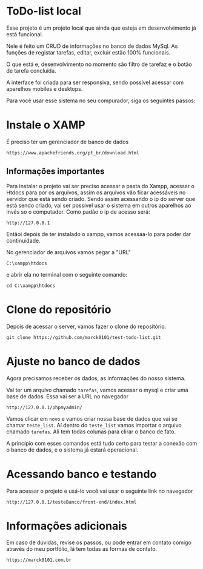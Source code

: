 # ToDo-list local

Esse projeto é um projeto local que ainda que esteja em desenvolvimento já está funcional.

Nele é feito um CRUD de informações no banco de dados MySql. As funções de registar tarefas, editar, excluir estão 100% funcionais.

O que está e, desenvolvimento no momento são filtro de tarefaz e o botão de tarefa concluída.

A interface foi criada para ser responsiva, sendo possível acessar com aparelhos mobiles e desktops.

Para você usar esse sistema no seu compurador, siga os seguintes passos:

# Instale o XAMP

É preciso ter um gerenciador de banco de dados

```
https://www.apachefriends.org/pt_br/download.html
```

## Informações importantes

Para instalar o projeto vai ser preciso acessar a pasta do Xampp, acessar o Htdocs para por os arquivos, assim os arquivos vão ficar acessáveis no servidor que está sendo criado.
Sendo assim acessando o ip do server que está sendo criado, vai ser possível usar o sistema em outros aparelhos ao invés so o computador.
Como padão o ip de acesso será:

```
http://127.0.0.1
```

Entãoi depois de ter instalado o xampp, vamos acessaa-lo para poder dar continuidade.

No gerenciador de arquivos vamos pegar a "URL"

```
C:\xampp\htdocs
```

e abrir ela no terminal com o seguinte comando:

```
cd C:\xampp\htdocs
```

# Clone do repositório

Depois de acessar o server, vamos fazer o clone do repositório.
```
git clone https://github.com/marck0101/test-todo-list.git
```

# Ajuste no banco de dados
Agora precisamos receber os dados, as informações do nosso sistema.

Vai ter um arquivo chamado `tarefas`, vamos acessar o mysql e criar uma base de dados.
Essa vai ser a URL no navegador
```
http://127.0.0.1/phpmyadmin/
```
Vamos clicar em `novo` e vamos criar nossa base de dados que vai se chamar `teste_list`.
Aí dentro do `teste_list` vamos importar o arquivo chamado `tarefas`. Ali tem todas colunas para clirar o banco de fato.

A princípio com esses comandos está tudo certo para testar a conexão com o banco de dados, e o sistema já estará operacional.

# Acessando banco e testando
Para acessar o projeto e usá-lo você vai usar o seguinte link no navegador
```
http://127.0.0.1/testeBanco/front-end/index.html
```

# Informações adicionais
Em caso de dúvidas, revise os passos, ou pode entrar em contato comigo através do meu portfólio, lá tem todas as formas de contato.
```
https://marck0101.com.br
```